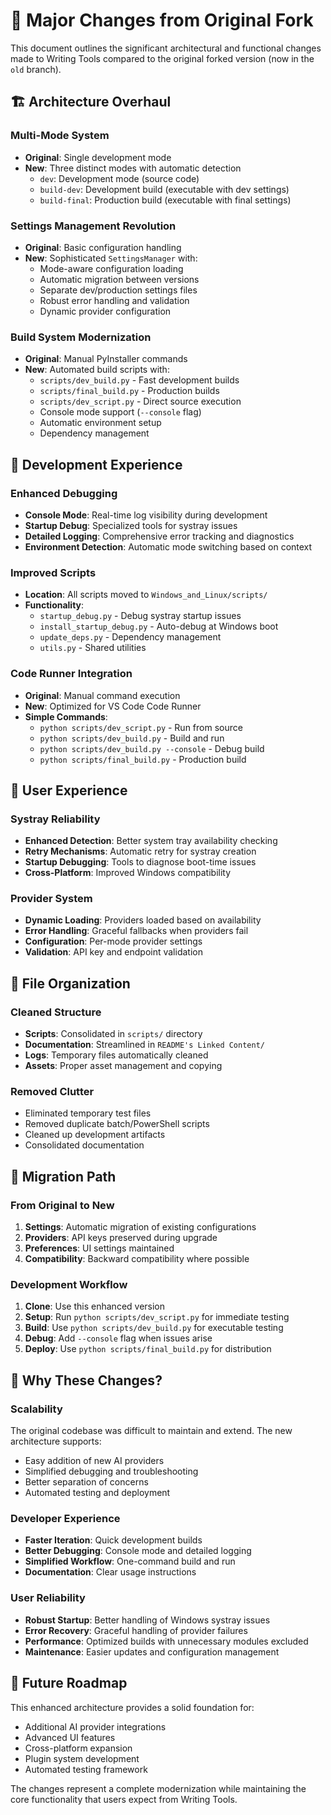 # 🚀 Major Changes from Original Fork

This document outlines the significant architectural and functional changes made to Writing Tools compared to the original forked version (now in the `old` branch).

## 🏗️ Architecture Overhaul

### **Multi-Mode System**
- **Original**: Single development mode
- **New**: Three distinct modes with automatic detection
  - `dev`: Development mode (source code)
  - `build-dev`: Development build (executable with dev settings)
  - `build-final`: Production build (executable with final settings)

### **Settings Management Revolution**
- **Original**: Basic configuration handling
- **New**: Sophisticated `SettingsManager` with:
  - Mode-aware configuration loading
  - Automatic migration between versions
  - Separate dev/production settings files
  - Robust error handling and validation
  - Dynamic provider configuration

### **Build System Modernization**
- **Original**: Manual PyInstaller commands
- **New**: Automated build scripts with:
  - `scripts/dev_build.py` - Fast development builds
  - `scripts/final_build.py` - Production builds
  - `scripts/dev_script.py` - Direct source execution
  - Console mode support (`--console` flag)
  - Automatic environment setup
  - Dependency management

## 🔧 Development Experience

### **Enhanced Debugging**
- **Console Mode**: Real-time log visibility during development
- **Startup Debug**: Specialized tools for systray issues
- **Detailed Logging**: Comprehensive error tracking and diagnostics
- **Environment Detection**: Automatic mode switching based on context

### **Improved Scripts**
- **Location**: All scripts moved to `Windows_and_Linux/scripts/`
- **Functionality**: 
  - `startup_debug.py` - Debug systray startup issues
  - `install_startup_debug.py` - Auto-debug at Windows boot
  - `update_deps.py` - Dependency management
  - `utils.py` - Shared utilities

### **Code Runner Integration**
- **Original**: Manual command execution
- **New**: Optimized for VS Code Code Runner
- **Simple Commands**:
  - `python scripts/dev_script.py` - Run from source
  - `python scripts/dev_build.py` - Build and run
  - `python scripts/dev_build.py --console` - Debug build
  - `python scripts/final_build.py` - Production build

## 🎯 User Experience

### **Systray Reliability**
- **Enhanced Detection**: Better system tray availability checking
- **Retry Mechanisms**: Automatic retry for systray creation
- **Startup Debugging**: Tools to diagnose boot-time issues
- **Cross-Platform**: Improved Windows compatibility

### **Provider System**
- **Dynamic Loading**: Providers loaded based on availability
- **Error Handling**: Graceful fallbacks when providers fail
- **Configuration**: Per-mode provider settings
- **Validation**: API key and endpoint validation

## 📁 File Organization

### **Cleaned Structure**
- **Scripts**: Consolidated in `scripts/` directory
- **Documentation**: Streamlined in `README's Linked Content/`
- **Logs**: Temporary files automatically cleaned
- **Assets**: Proper asset management and copying

### **Removed Clutter**
- Eliminated temporary test files
- Removed duplicate batch/PowerShell scripts
- Cleaned up development artifacts
- Consolidated documentation

## 🔄 Migration Path

### **From Original to New**
1. **Settings**: Automatic migration of existing configurations
2. **Providers**: API keys preserved during upgrade
3. **Preferences**: UI settings maintained
4. **Compatibility**: Backward compatibility where possible

### **Development Workflow**
1. **Clone**: Use this enhanced version
2. **Setup**: Run `python scripts/dev_script.py` for immediate testing
3. **Build**: Use `python scripts/dev_build.py` for executable testing
4. **Debug**: Add `--console` flag when issues arise
5. **Deploy**: Use `python scripts/final_build.py` for distribution

## 🎯 Why These Changes?

### **Scalability**
The original codebase was difficult to maintain and extend. The new architecture supports:
- Easy addition of new AI providers
- Simplified debugging and troubleshooting
- Better separation of concerns
- Automated testing and deployment

### **Developer Experience**
- **Faster Iteration**: Quick development builds
- **Better Debugging**: Console mode and detailed logging
- **Simplified Workflow**: One-command build and run
- **Documentation**: Clear usage instructions

### **User Reliability**
- **Robust Startup**: Better handling of Windows systray issues
- **Error Recovery**: Graceful handling of provider failures
- **Performance**: Optimized builds with unnecessary modules excluded
- **Maintenance**: Easier updates and configuration management

## 🚀 Future Roadmap

This enhanced architecture provides a solid foundation for:
- Additional AI provider integrations
- Advanced UI features
- Cross-platform expansion
- Plugin system development
- Automated testing framework

The changes represent a complete modernization while maintaining the core functionality that users expect from Writing Tools.
